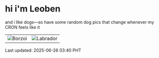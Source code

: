 # hi i'm Leoben

and i like dogs—so have some random dog pics that change whenever my CRON feels like it

|  |  |
|--------|----------|
| ![Borzoi](https://random-dog-vercel.vercel.app/api/random-borzoi?v=1750880416) | ![Labrador](https://random-dog-vercel.vercel.app/api/random-labrador?v=1750880416) |

Last updated: 2025-06-26 03:40 PHT
